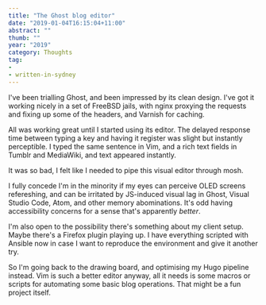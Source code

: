 ```yaml
---
title: "The Ghost blog editor"
date: "2019-01-04T16:15:04+11:00"
abstract: ""
thumb: ""
year: "2019"
category: Thoughts
tag:
- 
- written-in-sydney
---
```

I've been trialling Ghost, and been impressed by its clean design. I've got it working nicely in a set of FreeBSD jails, with nginx proxying the requests and fixing up some of the headers, and Varnish for caching.

All was working great until I started using its editor. The delayed response time between typing a key and having it register was slight but instantly perceptible. I typed the same sentence in Vim, and a rich text fields in Tumblr and MediaWiki, and text appeared instantly.

It was so bad, I felt like I needed to pipe this visual editor through mosh.

I fully concede I'm in the minority if my eyes can perceive OLED screens refereshing, and can be irritated by JS-induced visual lag in Ghost, Visual Studio Code, Atom, and other memory abominations. It's odd having accessibility concerns for a sense that's apparently *better*.

I'm also open to the possibility there's something about my client setup. Maybe there's a Firefox plugin playing up. I have everything scripted with Ansible now in case I want to reproduce the environment and give it another try.

So I'm going back to the drawing board, and optimising my Hugo pipeline instead. Vim is such a better editor anyway, all it needs is some macros or scripts for automating some basic blog operations. That might be a fun project itself.

